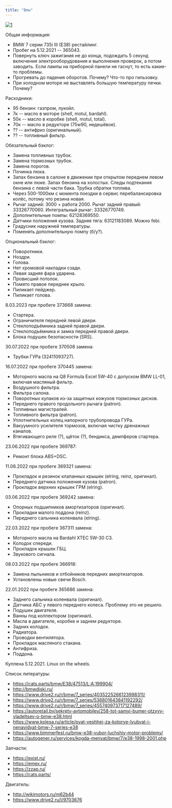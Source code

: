 ```yaml
---
title: "Bmw"
---
```


[![1](/bmw/bmw.jpg)](/bmw/bmw.jpg)

Общая информация:
* BMW 7 серии 735i III (E38) рестайлинг.
* Пробег на 5.12.2021 -- 365043.
* Повернуть ключ зажигания не до конца, подождать 5 секунд включения электрооборудования и выполнения проверок, а потом заводить. Если лампы на приборной панели не гаснут, то есть какие-то проблемы.
* Прогревать до падения оборотов. Почему? Что-то про гильзовку.
* При холодном моторе не выставлять большую температуру печки. Почему?

Расходники:
* 95 бензин: газпром, лукойл.
* 7к -- масло в моторе (shell, motul, bardahl).
* 50к -- масло в коробке (shell, motul, total).
* 70к -- масло в редукторе (75w90, недешёвое).
* ?? -- антифриз (оригинальный).
* ?? -- топливный фильтр.

Обязательный бэклог:
* Замена топливных трубок.
* Замена тормозных трубок.
* Замена порогов.
* Починка люка.
* Запах бензина в салоне в движении при открытом переднем левом окне или люке. Запах бензина на холостых. Следы подтекания бензина с левой части бака. Трубка обратки топлива.
* Через 500-1000км с момента поездки в сервис перебалансировка колёс, потому что резина новая.
* Рычаг задний: 3000 + работа 2000. Рычаг задний правый: 33326770060. Интегральный рычаг: 33326770749.
* Дополнительные помпы: 62128369550.
* Датчики положения кузова. Задняя тяга: 63121183089. Можно febi.
* Градусник наружней температуры.
* Поменять дополнительную помпу (б/у?).

Опциональный бэклог:
* Поворотники.
* Ноздри.
* Голова.
* Нет хромовой накладки сзади.
* Левая задняя фара ударена.
* Провисший потолок.
* Помято правое переднее крыло.
* Пиликает пейджер.
* Пиликает голова.

8.03.2023 при пробеге 373668 замена:
* Стартера.
* Ограничителя передней левой двери.
* Стеклоподъёмника задней правой двери.
* Стеклоподъёмника и замка передней правой двери.
* Блока подушек безопасности (SRS).

30.07.2022 при пробеге 370508 замена:
* Трубки ГУРа (32411093727).

16.07.2022 при пробеге 370445 замена:
* Моторного масла на Q8 Formula Excel 5W-40 с допуском BMW LL-01, включая масляный фильтр.
* Воздушного фильтра.
* Фильтра салона.
* Поворотных кулаков из-за защитных кожухов тормозных дисков.
* Переднего правого продольного рычага (patron).
* Топливных магистралей.
* Топливного фильтра (patron).
* Уплотнительных колец напорного трубопровода ГУРа.
* Вакуумного усилителя тормозов, включая чистку дренажных каналов.
* Втягивающего реле (?), щёток (?), бендикса, демпферов стартера.

23.06.2022 при пробеге 369787:
* Ремонт блока ABS+DSC.

11.06.2022 при пробеге 369321 замена:
* Прокладок и резинок клапанных крышек (elring, reinz, оригинал).
* Переднего датчика положения кузова (patron).
* Прокладок верхних крышек ГРМ (elring).

03.06.2022 при пробеге 369242 замена:
* Опорных подшипников амортизаторов (оригинал).
* Прокладки малого поддона (reinz).
* Переднего сальника коленвала (elring).

22.03.2022 при пробеге 367311 замена:
* Моторного масла на Bardahl XTEC 5W-30 C3.
* Колодок спереди.
* Прокладок крышек ГБЦ.
* Звукового сигнала.

08.03.2022 при пробеге 366918:
* Замена пыльников и отбойников передних амортизаторов.
* Установлены новые свечи Bosch.

22.01.2022 при пробеге 365686 замена:
* Заднего сальника коленвала (оригинал).
* Датчика АБС у левого переднего колеса. Проблему это не решило.
* Подушек двигателя.
* Ванны под коллектором (оригинал).
* Масла в двигателе, коробке и заднем редукторе.
* Задних колодок.
* Радиатора.
* Проводки вентилятора.
* Прокладок масляного стакана.
* Антифриза.
* Поддона.

Куплена 5.12.2021. Linux on the wheels. 

Список литературы:
* https://cats.parts/bmw/E38/47513/L:A:199904/
* http://bmwdiski.ru/
* https://www.drive2.ru/r/bmw/7_series/4035225266123998311/
* https://www.drive2.ru/r/bmw/7_series/536801643841192292/
* https://www.drive2.ru/r/bmw/7_series/455740973717127489/
* https://autoretail.by/sekrety-avtomobiley/258-tot-samyj-bumer-otzyvy-vladeltsev-o-bmw-e38.html
* https://www.kolesa.ru/article/pyat-veshhej-za-kotorye-lyubyat-i-nenavidyat-bmw-7-series-e38
* https://www.bimmerfest.ru/bmw-e38-vubor-luchshiy-motor-problemy/
* https://autogener.ru/services/kogda-menyat/bmw/7/e38-1998-2001.php

Запчасти:
* https://exist.ru/
* https://emex.ru/
* https://zzap.ru/
* https://cats.parts/

Двигатель:
* http://wikimotors.ru/m62b44
* https://www.drive2.ru/l/9703676
